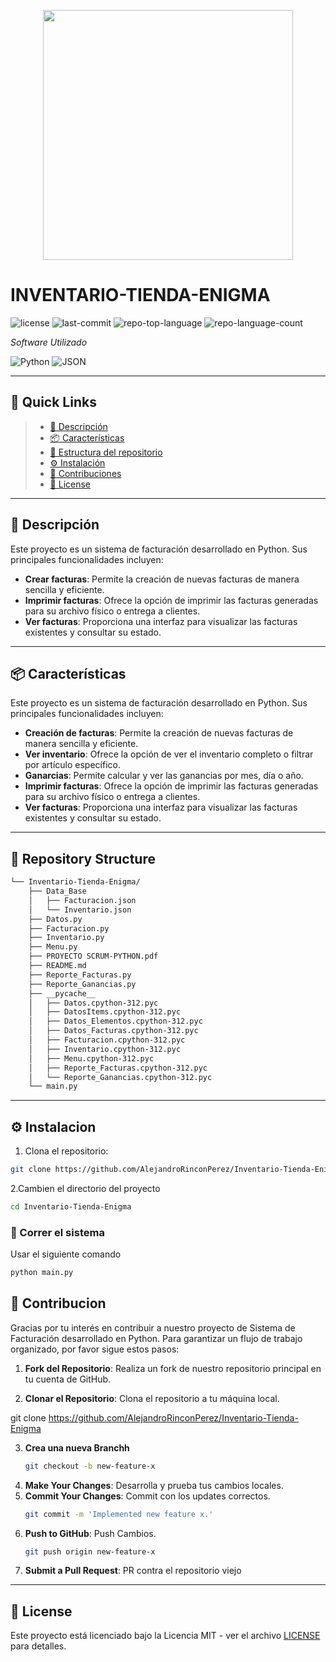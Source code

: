 <p align="center">
  <img src="https://encrypted-tbn0.gstatic.com/images?q=tbn:ANd9GcRDkAAEJ_9ZIIVfl_qnFfan7_FOtgxjTGdxAA&s" width="400" />
</p>
<p align="center">
    <h1 align="left">INVENTARIO-TIENDA-ENIGMA</h1>
</p>

<p align="left">
	<img src="https://img.shields.io/github/license/AlejandroRinconPerez/Inventario-Tienda-Enigma?style=flat&color=0080ff" alt="license">
	<img src="https://img.shields.io/github/last-commit/AlejandroRinconPerez/Inventario-Tienda-Enigma?style=flat&logo=git&logoColor=white&color=0080ff" alt="last-commit">
	<img src="https://img.shields.io/github/languages/top/AlejandroRinconPerez/Inventario-Tienda-Enigma?style=flat&color=0080ff" alt="repo-top-language">
	<img src="https://img.shields.io/github/languages/count/AlejandroRinconPerez/Inventario-Tienda-Enigma?style=flat&color=0080ff" alt="repo-language-count">
<p>
<p align="left">
		<em>Software Utilizado</em>
</p>
<p align="left">
	<img src="https://img.shields.io/badge/Python-3776AB.svg?style=flat&logo=Python&logoColor=white" alt="Python">
	<img src="https://img.shields.io/badge/JSON-000000.svg?style=flat&logo=JSON&logoColor=white" alt="JSON">
</p>
<hr>

## 🔗 Quick Links

> - [📍 Descripción](#-overview)
> - [📦 Características](#-features)
> - [📂 Estructura del repositorio](#-repository-structure)
> - [⚙️ Instalación](#-repository-structure)
> - [🤝 Contribuciones](#-contributing)
> - [📄 License](#-license)


---

## 📍 Descripción

Este proyecto es un sistema de facturación desarrollado en Python. Sus principales funcionalidades incluyen:

-   **Crear facturas**: Permite la creación de nuevas facturas de manera sencilla y eficiente.
-   **Imprimir facturas**: Ofrece la opción de imprimir las facturas generadas para su archivo físico o entrega a clientes.
-   **Ver facturas**: Proporciona una interfaz para visualizar las facturas existentes y consultar su estado.
---

## 📦 Características

Este proyecto es un sistema de facturación desarrollado en Python. Sus principales funcionalidades incluyen:

-   **Creación de facturas**: Permite la creación de nuevas facturas de manera sencilla y eficiente.
-   **Ver inventario**: Ofrece la opción de ver el inventario completo o filtrar por artículo específico.
-   **Ganarcias**: Permite calcular y ver las ganancias por mes, día o año.
-   **Imprimir facturas**: Ofrece la opción de imprimir las facturas generadas para su archivo físico o entrega a clientes.
-   **Ver facturas**: Proporciona una interfaz para visualizar las facturas existentes y consultar su estado.
---

## 📂 Repository Structure

```sh
└── Inventario-Tienda-Enigma/
    ├── Data_Base
    │   ├── Facturacion.json
    │   └── Inventario.json
    ├── Datos.py
    ├── Facturacion.py
    ├── Inventario.py
    ├── Menu.py
    ├── PROYECTO SCRUM-PYTHON.pdf
    ├── README.md
    ├── Reporte_Facturas.py
    ├── Reporte_Ganancias.py
    ├── __pycache__
    │   ├── Datos.cpython-312.pyc
    │   ├── DatosItems.cpython-312.pyc
    │   ├── Datos_Elementos.cpython-312.pyc
    │   ├── Datos_Facturas.cpython-312.pyc
    │   ├── Facturacion.cpython-312.pyc
    │   ├── Inventario.cpython-312.pyc
    │   ├── Menu.cpython-312.pyc
    │   ├── Reporte_Facturas.cpython-312.pyc
    │   └── Reporte_Ganancias.cpython-312.pyc
    └── main.py
```

---

## ⚙️ Instalacion

1. Clona el repositorio:

```sh
git clone https://github.com/AlejandroRinconPerez/Inventario-Tienda-Enigma
```

2.Cambien el directorio del proyecto 

```sh
cd Inventario-Tienda-Enigma
```


### 🤖 Correr el sistema 

Usar el siguiente comando

```sh
python main.py
```




## 🤝 Contribucion
Gracias por tu interés en contribuir a nuestro proyecto de Sistema de Facturación desarrollado en Python. Para garantizar un flujo de trabajo organizado, por favor sigue estos pasos:

1.  **Fork del Repositorio**: Realiza un fork de nuestro repositorio principal en tu cuenta de GitHub.
    
2.  **Clonar el Repositorio**: Clona el repositorio a tu máquina local.


   git clone https://github.com/AlejandroRinconPerez/Inventario-Tienda-Enigma
   
3. **Crea una nueva Branchh**
   ```sh
   git checkout -b new-feature-x
   ```
4. **Make Your Changes**: Desarrolla y prueba tus cambios locales.
5. **Commit Your Changes**: Commit con los updates correctos.
   ```sh
   git commit -m 'Implemented new feature x.'
   ```
6. **Push to GitHub**: Push Cambios.
   ```sh
   git push origin new-feature-x
   ```
7. **Submit a Pull Request**: PR contra el repositorio viejo 

</details>

---

## 📄 License
Este proyecto está licenciado bajo la Licencia MIT - ver el archivo [LICENSE](LICENSE) para detalles.




